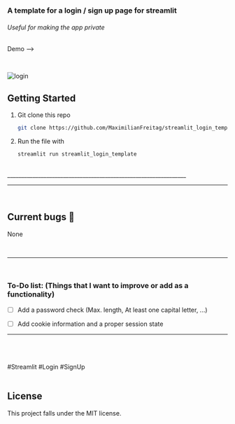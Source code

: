 ### A template for a login / sign up page for streamlit

###### Useful for making the app private 



Demo --> 




<br> 

![login](https://user-images.githubusercontent.com/46624616/163812035-8cc7f7dd-2bcc-4786-96dd-66f4fbd112db.jpg)



<!-- GETTING STARTED -->
## Getting Started


1. Git clone this repo
   ```sh
   git clone https://github.com/MaximilianFreitag/streamlit_login_template
   ```

2. Run the file with 
   ```sh
   streamlit run streamlit_login_template
   ```

<br> 
________________________________________________________________
<br>  
 
 

__________________________________________________

<br />

<!-- Current bugs -->
## Current bugs 🐞

None

<br>

__________________________________________________


<br>

### To-Do list: (Things that I want to improve or add as a functionality)

- [ ] Add a password check (Max. length, At least one capital letter, ...) 
- [ ] Add cookie information and a proper session state


__________________________________________________
<br>







<br />
<br />
#Streamlit #Login #SignUp
<br />
<br />



## License
This project falls under the MIT license.

